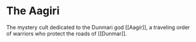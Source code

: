 # The Aagiri

The mystery cult dedicated to the Dunmari god [[Aagir]], a traveling order of warriors who protect the roads of [[Dunmar]]. 